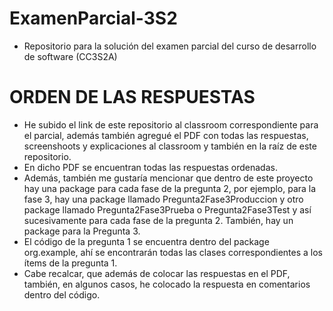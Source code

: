 # ExamenParcial-3S2
- Repositorio para la solución del examen parcial del curso de desarrollo de software (CC3S2A)

# ORDEN DE LAS RESPUESTAS
- He subido el link de este repositorio al classroom correspondiente para el parcial, además también agregué el PDF con todas las respuestas, screenshoots y explicaciones al classroom y también en la raíz de este repositorio.
- En dicho PDF se encuentran todas las respuestas ordenadas.
- Además, también me gustaría mencionar que dentro de este proyecto hay una package para cada fase de la pregunta 2, por ejemplo, para la fase 3, hay una package llamado Pregunta2Fase3Produccion y otro package llamado Pregunta2Fase3Prueba o Pregunta2Fase3Test y así sucesivamente para cada fase de la pregunta 2. También, hay un package para la Pregunta 3.
- El código de la pregunta 1 se encuentra dentro del package org.example, ahí se encontrarán todas las clases correspondientes a los ítems de la pregunta 1.
- Cabe recalcar, que además de colocar las respuestas en el PDF, también, en algunos casos, he colocado la respuesta en comentarios dentro del código.
